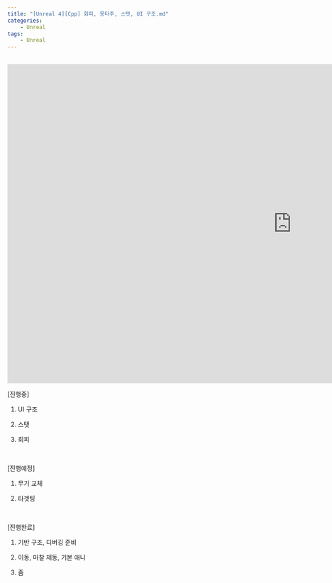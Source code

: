 ```yaml
---
title: "[Unreal 4][Cpp] 회피, 몽타주, 스탯, UI 구조.md"
categories:
    - Unreal
tags:
    - Unreal
---
```


<br>
<iframe width="1280" height="720" src="https://www.youtube.com/embed/Nd5JnkPNyd8" title="YouTube video player" frameborder="0" allow="accelerometer; autoplay; clipboard-write; encrypted-media; gyroscope; picture-in-picture" allowfullscreen></iframe>

<br>

[진행중]

1. UI 구조

2. 스탯

3. 회피

​

[진행예정] 

1. 무기 교체

2. 타겟팅

​

[진행완료]

1. 기반 구조, 디버깅 준비

2. 이동, 마찰 제동, 기본 애니

3. 줌